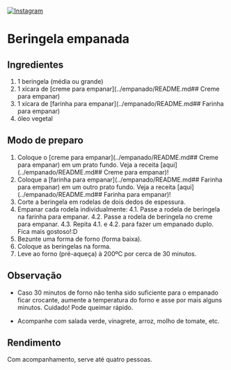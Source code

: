 [![Instagram](https://img.shields.io/badge/Instagram-E4405F?style=for-the-badge&logo=instagram&logoColor=white)](https://www.instagram.com/panela_verde/)

# Beringela empanada

## Ingredientes

1. 1 beringela (média ou grande)
2. 1 xícara de [creme para empanar](../empanado/README.md## Creme para empanar)
3. 1 xícara de [farinha para empanar](../empanado/README.md## Farinha para empanar)
4. óleo vegetal

## Modo de preparo

1. Coloque o [creme para empanar](../empanado/README.md## Creme para empanar) em um prato fundo. Veja a receita [aqui](../empanado/README.md## Creme para empanar)!
2. Coloque a [farinha para empanar](../empanado/README.md## Farinha para empanar) em um outro prato fundo. Veja a receita [aqui](../empanado/README.md## Farinha para empanar)!
3. Corte a beringela em rodelas de dois dedos de espessura.
4. Empanar cada rodela individualmente:
4.1. Passe a rodela de beringela na farinha para empanar.
4.2. Passe a rodela de beringela no creme para empanar.
4.3. Repita 4.1. e 4.2. para fazer um empanado duplo. Fica mais gostoso!:D
5. Bezunte uma forma de forno (forma baixa).
6. Coloque as beringelas na forma.
7. Leve ao forno (pré-aqueça) à 200ºC por cerca de 30 minutos.

## Observação

* Caso 30 minutos de forno não tenha sido suficiente para o empanado ficar crocante, aumente a temperatura do forno e asse por mais alguns minutos. Cuidado! Pode queimar rápido.

* Acompanhe com salada verde, vinagrete, arroz, molho de tomate, etc.

## Rendimento

Com acompanhamento, serve até quatro pessoas.
